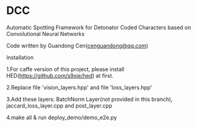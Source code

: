 # DCC
Automatic Spotting Framework for Detonator Coded Characters based on Convolutional Neural Networks

Code written by Guandong Cen(cenguandong@qq.com)

Installation

1.For caffe version of this project, please install HED(https://github.com/s9xie/hed) at first. 

2.Replace file 'vision_layers.hpp' and file 'loss_layers.hpp'

3.Add these layers: BatchNorm Layer(not provided in this branch), jaccard_loss_layer.cpp and post_layer.cpp

4.make all & run deploy_demo/demo_e2e.py
